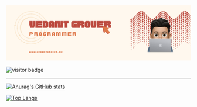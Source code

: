 ![Welcome Image](/images/WelcomeBanner.png)

![visitor badge](https://visitor-badge.glitch.me/badge?page_id=jwenjian.visitor-badge)

<hr>

[![Anurag's GitHub stats](https://github-readme-stats.vercel.app/api?username=vedantgrover&count_private=true&show_icons=true&theme=dark)](https://github.com/anuraghazra/github-readme-stats)

[![Top Langs](https://github-readme-stats.vercel.app/api/top-langs/?username=vedantgrover&layout=compact&show_icons=true&theme=dark)](https://github.com/anuraghazra/github-readme-stats)
